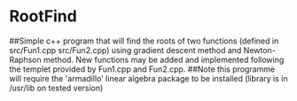 # RootFind
##Simple c++ program that will find the roots of two functions (defined in src/Fun1.cpp src/Fun2.cpp) using gradient descent method and Newton-Raphson method. New functions may be added and implemented following the templet provided by Fun1.cpp and Fun2.cpp. 
##Note this programme will require the 'armadillo' linear algebra package to be installed (library is in /usr/lib on tested version)
